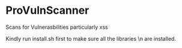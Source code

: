 # ProVulnScanner
Scans for Vulnerasbilities particularly xss

Kindly run install.sh first to make sure all the libraries \n
are installed.
